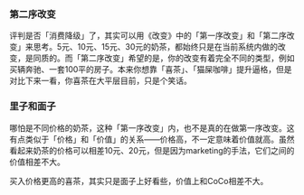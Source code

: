 ### 第二序改变
评判是否「消费降级」了，其实可以用《改变》中的「第一序改变」和「第二序改变」来思考。5元、10元、15元、30元的奶茶，都始终只是在当前系统内做的改变，是同质的。而「第二序改变」希望的是，你的改变有着完全不同的类型，例如买辆奔驰、一套100平的房子。本来你想靠「喜茶」、「猫屎咖啡」提升逼格，但是对比下来一看，你喜茶在大平层目前，只是个笑话。


### 里子和面子
哪怕是不同价格的奶茶，这种「第一序改变」内，也不是真的在做第一序改变。这有点类似于「价格」和「价值」的关系——价格高，不一定意味着价值就高。虽然看起来奶茶的价格可以相差10元、20元，但是因为marketing的手法，它们之间的价值相差不大。    

买入价格更高的喜茶，其实只是面子上好看些，价值上和CoCo相差不大。
